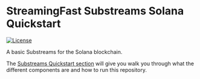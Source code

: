 # StreamingFast Substreams Solana Quickstart

[![License](https://img.shields.io/badge/License-Apache%202.0-blue.svg)](https://opensource.org/licenses/Apache-2.0)

A basic Substreams for the Solana blockchain. 

The [Substreams Quickstart section](https://substreams.streamingfast.io/getting-started/quickstart) will give you walk you through what the different components are and how to run this repository.